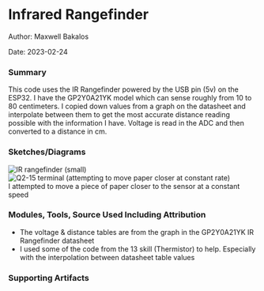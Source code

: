 #  Infrared Rangefinder

Author: Maxwell Bakalos

Date: 2023-02-24


### Summary
This code uses the IR Rangefinder powered by the USB pin (5v) on the ESP32. I have the GP2Y0A21YK model which can sense roughly from 10 to 80 centimeters. I copied down values from a graph on the datasheet and interpolate between them to get the most accurate distance reading possible with the information I have. Voltage is read in the ADC and then converted to a distance in cm.

### Sketches/Diagrams

![IR rangefinder (small)](https://user-images.githubusercontent.com/114166327/221328049-62a3ab28-3cb0-4dd9-b46c-a2a8ff02ba30.JPG)
![Q2-15 terminal (attempting to move paper closer at constant rate)](https://user-images.githubusercontent.com/114166327/221327992-6f4752d9-585f-4368-9ff2-c22371e60e5a.JPG)
<br>
I attempted to move a piece of paper closer to the sensor at a constant speed

### Modules, Tools, Source Used Including Attribution
 - The voltage & distance tables are from the graph in the GP2Y0A21YK IR Rangefinder datasheet
 - I used some of the code from the 13 skill (Thermistor) to help. Especially with the interpolation between datasheet table values

### Supporting Artifacts

